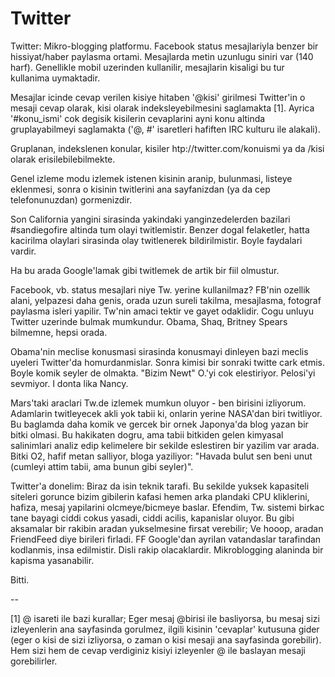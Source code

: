 # Twitter

Twitter: Mikro-blogging platformu. Facebook status mesajlariyla benzer bir hissiyat/haber paylasma ortami. Mesajlarda metin uzunlugu siniri var (140 harf). Genellikle mobil uzerinden kullanilir, mesajlarin kisaligi bu tur kullanima uymaktadir.

Mesajlar icinde cevap verilen kisiye hitaben '@kisi' girilmesi Twitter'in o mesaji cevap olarak, kisi olarak indeksleyebilmesini saglamakta [1]. Ayrica '#konu_ismi' cok degisik kisilerin cevaplarini ayni konu altinda gruplayabilmeyi saglamakta ('@, #' isaretleri hafiften IRC kulturu ile alakali).

Gruplanan, indekslenen konular, kisiler htp://twitter.com/konuismi ya da /kisi olarak erisilebilebilmekte.

Genel izleme modu izlemek istenen kisinin aranip, bulunmasi, listeye eklenmesi, sonra o kisinin twitlerini ana sayfanizdan (ya da cep telefonunuzdan) gormenizdir.

Son California yangini sirasinda yakindaki yanginzedelerden bazilari #sandiegofire altinda tum olayi twitlemistir. Benzer dogal felaketler, hatta kacirilma olaylari sirasinda olay twitlenerek bildirilmistir. Boyle faydalari vardir.

Ha bu arada Google'lamak gibi twitlemek de artik bir fiil olmustur.

Facebook, vb. status mesajlari niye Tw. yerine kullanilmaz? FB'nin ozellik alani, yelpazesi daha genis, orada uzun sureli takilma, mesajlasma, fotograf paylasma isleri yapilir. Tw'nin amaci tektir ve gayet odaklidir. Cogu unluyu Twitter uzerinde bulmak mumkundur. Obama, Shaq, Britney Spears bilmemne, hepsi orada.

Obama'nin meclise konusmasi sirasinda konusmayi dinleyen bazi meclis uyeleri Twitter'da homurdanmislar. Sonra kimisi bir sonraki twitte cark etmis. Boyle komik seyler de olmakta. "Bizim Newt" O.'yi cok elestiriyor. Pelosi'yi sevmiyor. I donta lika Nancy.

Mars'taki araclari Tw.de izlemek mumkun oluyor - ben birisini izliyorum. Adamlarin twitleyecek akli yok tabii ki, onlarin yerine NASA'dan biri twitliyor. Bu baglamda daha komik ve gercek bir ornek Japonya'da blog yazan bir bitki olmasi. Bu hakikaten dogru, ama tabii bitkiden gelen kimyasal salinimlari analiz edip kelimelere bir sekilde eslestiren bir yazilim var arada. Bitki O2, hafif metan salliyor, bloga yaziliyor: "Havada bulut sen beni unut (cumleyi attim tabii, ama bunun gibi seyler)".

Twitter'a donelim: Biraz da isin teknik tarafi. Bu sekilde yuksek kapasiteli siteleri gorunce bizim gibilerin kafasi hemen arka plandaki CPU kliklerini, hafiza, mesaj yapilarini olcmeye/bicmeye baslar. Efendim, Tw. sistemi birkac tane bayagi ciddi cokus yasadi, ciddi acilis, kapanislar oluyor. Bu gibi aksamalar bir rakibin aradan yukselmesine firsat verebilir; Ve hooop, aradan FriendFeed diye birileri firladi. FF Google'dan ayrilan vatandaslar tarafindan kodlanmis, insa edilmistir. Disli rakip olacaklardir. Mikroblogging alaninda bir kapisma yasanabilir.

Bitti.

--

[1] @ isareti ile bazi kurallar; Eger mesaj @birisi ile basliyorsa, bu mesaj sizi izleyenlerin ana sayfasinda gorulmez, ilgili kisinin 'cevaplar' kutusuna gider (eger o kisi de sizi izliyorsa, o zaman o kisi mesaji ana sayfasinda gorebilir). Hem sizi hem de cevap verdiginiz kisiyi izleyenler @ ile baslayan mesaji gorebilirler.
